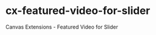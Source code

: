 cx-featured-video-for-slider
============================

Canvas Extensions - Featured Video for Slider
